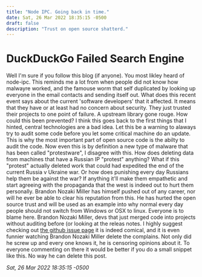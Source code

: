 ```yaml
---
title: "Node IPC. Going back in time."
date: Sat, 26 Mar 2022 18:35:15 -0500
draft: false
description: "Trust on open source shatterd."
---
```


# DuckDuckGo Failed Search Engine

Well I'm sure if you follow this blog (if anyone). You most likley heard of node-ipc. This reminds me a lot from when people did not know how malwayre worked, and the famouse worm that self duplicated by looking up everyone in the email contacts and sending itself out. What does this recent event says about the current 'software developers' that it affected. It means that they have or at least had no concern about security. They just trusted their projects to one point of failure. A upstream library gone rouge. How could this been prevented? I think this goes back to the first things that I hinted, central technologies are a bad idea. Let this be a warning to alaways try to audit some code before you let some critical machine do an update. This is why the most important part of open source code is the abilty to audit the code. Now even this is by definition a new type of malware that has been called "protestware", I disagree with this. How does deleting data from machines that have a Russian IP "protest" anything? What if this "protest" actually deleted work that could had expedited the end of the current Russia v Ukraine war. Or how does punishing every day Russians help them be against the war? If anything it'll make them empathetic and start agreeing with the propaganda that the west is indeed out to hurt them personally. Brandon Nozaki Miller has himself pushed out of any career, nor will he ever be able to clear his reputation from this. He has hurted the open source trust and will be used as an example into why normal every day people should not switch from Windows or OSX to linux. Everyone is to blame here. Brandon Nozaki Miller, devs that just merged code into projects without auditing before (or looking at the releas notes. I highly suggest checking out [the github issue page](https://github.com/RIAEvangelist/node-ipc/issues) it is indeed comical, and it is even funnier watching Brandon Nozaki Miller delete the complains. Not only did he screw up and every one knows it, he is censoring opinions about it. To everyone commenting on there it would be better if you do a small snippet like this. No way he can delete this post.

*Sat, 26 Mar 2022 18:35:15 -0500*
